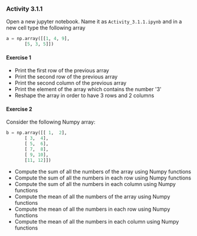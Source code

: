 ### Activity 3.1.1

Open a new jupyter notebook. Name it as `Activity_3.1.1.ipynb` and in a new cell type the following array

```python
a = np.array([[1, 4, 9],
       [5, 3, 5]])
```
#### Exercise 1

- Print the first row of the previous array
- Print the second row of the previous array
- Print the second column of the previous array
- Print the element of the array which contains the number '3'
- Reshape the array in order to have 3 rows and 2 columns


#### Exercise 2

Consider the following Numpy array:

```python
b = np.array([[ 1,  2],
       [ 3,  4],
       [ 5,  6],
       [ 7,  8],
       [ 9, 10],
       [11, 12]])
```

- Compute the sum of all the numbers of the array using Numpy functions
- Compute the sum of all the numbers in each row using Numpy functions
- Compute the sum of all the numbers in each column using Numpy functions
- Compute the mean of all the numbers of the array using Numpy functions
- Compute the mean of all the numbers in each row using Numpy functions
- Compute the mean of all the numbers in each column using Numpy functions